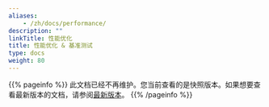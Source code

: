 ```yaml
---
aliases:
    - /zh/docs/performance/
description: ""
linkTitle: 性能优化
title: 性能优化 & 基准测试
type: docs
weight: 80
---
```




{{% pageinfo %}} 此文档已经不再维护。您当前查看的是快照版本。如果想要查看最新版本的文档，请参阅[最新版本](/zh-cn/overview/mannual/java-sdk/reference-manual/performance/)。
{{% /pageinfo %}}
